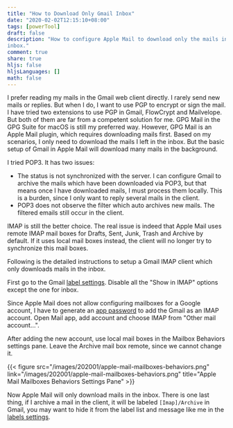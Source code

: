 ```yaml
---
title: "How to Download Only Gmail Inbox"
date: "2020-02-02T12:15:10+08:00"
tags: [powerTool]
draft: false
description: "How to configure Apple Mail to download only the mails in Gmail
inbox."
comment: true
share: true
hljs: false
hljsLanguages: []
math: false
---
```


I prefer reading my mails in the Gmail web client directly. I rarely send new mails or replies. But when I do, I want to use PGP to encrypt or sign the mail. I have tried two extensions to use PGP in Gmail, FlowCrypt and Mailvelope. But both of them are far from a competent solution for me. GPG Mail in the GPG Suite for macOS is still my preferred way. However, GPG Mail is an Apple Mail plugin, which requires downloading mails first. Based on my scenarios, I only need to download the mails I left in the inbox. But the basic setup of Gmail in Apple Mail will download many mails in the background.

I tried POP3. It has two issues:

* The status is not synchronized with the server. I can configure Gmail to archive the mails which have been downloaded via POP3, but that means once I have downloaded mails, I must process them locally. This is a burden, since I only want to reply several mails in the client.
* POP3 does not observe the filter which auto archives new mails. The filtered emails still occur in the client.

IMAP is still the better choice. The real issue is indeed that Apple Mail uses remote IMAP mail boxes for Drafts, Sent, Junk, Trash and Archive by default. If it uses local mail boxes instead, the client will no longer try to synchronize this mail boxes.

Following is the detailed instructions to setup a Gmail IMAP client which only downloads mails in the inbox.

<!--more-->

First go to the Gmail [label settings](https://mail.google.com/mail/u/0/#settings/labels). Disable all the "Show in IMAP" options except the one for inbox.

Since Apple Mail does not allow configuring mailboxes for a Google account, I have to generate an [app password](https://myaccount.google.com/apppasswords) to add the Gmail as an IMAP account. Open Mail app, add account and choose IMAP from "Other mail account…".

After adding the new account, use local mail boxes in the Mailbox Behaviors settings pane. Leave the Archive mail box remote, since we cannot change it.

{{< figure src="/images/202001/apple-mail-mailboxes-behaviors.png" link="/images/202001/apple-mail-mailboxes-behaviors.png" title="Apple Mail Mailboxes Behaviors Settings Pane" >}}

Now Apple Mail will only download mails in the inbox. There is one last thing, if I archive a mail in the client, it will be labeled `[Imap]/Archive` in Gmail, you may want to hide it from the label list and message like me in the [labels settings](https://mail.google.com/mail/u/0/#settings/labels).

